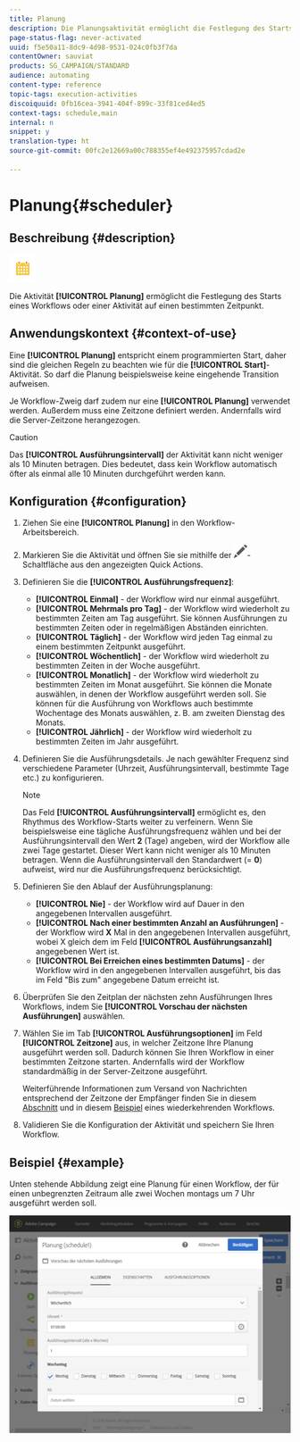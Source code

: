 ```yaml
---
title: Planung
description: Die Planungsaktivität ermöglicht die Festlegung des Starts eines Workflows oder einer Aktivität auf einen bestimmten Zeitpunkt.
page-status-flag: never-activated
uuid: f5e50a11-8dc9-4d98-9531-024c0fb3f7da
contentOwner: sauviat
products: SG_CAMPAIGN/STANDARD
audience: automating
content-type: reference
topic-tags: execution-activities
discoiquuid: 0fb16cea-3941-404f-899c-33f81ced4ed5
context-tags: schedule,main
internal: n
snippet: y
translation-type: ht
source-git-commit: 00fc2e12669a00c788355ef4e492375957cdad2e

---
```



# Planung{#scheduler}

## Beschreibung {#description}

![](assets/scheduler.png)

Die Aktivität **[!UICONTROL Planung]** ermöglicht die Festlegung des Starts eines Workflows oder einer Aktivität auf einen bestimmten Zeitpunkt.

## Anwendungskontext {#context-of-use}

Eine **[!UICONTROL Planung]** entspricht einem programmierten Start, daher sind die gleichen Regeln zu beachten wie für die **[!UICONTROL Start]**-Aktivität. So darf die Planung beispielsweise keine eingehende Transition aufweisen.

Je Workflow-Zweig darf zudem nur eine **[!UICONTROL Planung]** verwendet werden. Außerdem muss eine Zeitzone definiert werden. Andernfalls wird die Server-Zeitzone herangezogen.

>[!CAUTION]
>
>Das **[!UICONTROL Ausführungsintervall]** der Aktivität kann nicht weniger als 10 Minuten betragen. Dies bedeutet, dass kein Workflow automatisch öfter als einmal alle 10 Minuten durchgeführt werden kann.

## Konfiguration {#configuration}

1. Ziehen Sie eine **[!UICONTROL Planung]** in den Workflow-Arbeitsbereich.
1. Markieren Sie die Aktivität und öffnen Sie sie mithilfe der ![](assets/edit_darkgrey-24px.png)-Schaltfläche aus den angezeigten Quick Actions.
1. Definieren Sie die **[!UICONTROL Ausführungsfrequenz]**:

   * **[!UICONTROL Einmal]** - der Workflow wird nur einmal ausgeführt.
   * **[!UICONTROL Mehrmals pro Tag]** - der Workflow wird wiederholt zu bestimmten Zeiten am Tag ausgeführt. Sie können Ausführungen zu bestimmten Zeiten oder in regelmäßigen Abständen einrichten.
   * **[!UICONTROL Täglich]** - der Workflow wird jeden Tag einmal zu einem bestimmten Zeitpunkt ausgeführt.
   * **[!UICONTROL Wöchentlich]** - der Workflow wird wiederholt zu bestimmten Zeiten in der Woche ausgeführt.
   * **[!UICONTROL Monatlich]** - der Workflow wird wiederholt zu bestimmten Zeiten im Monat ausgeführt. Sie können die Monate auswählen, in denen der Workflow ausgeführt werden soll. Sie können für die Ausführung von Workflows auch bestimmte Wochentage des Monats auswählen, z. B. am zweiten Dienstag des Monats.
   * **[!UICONTROL Jährlich]** - der Workflow wird wiederholt zu bestimmten Zeiten im Jahr ausgeführt.

1. Definieren Sie die Ausführungsdetails. Je nach gewählter Frequenz sind verschiedene Parameter (Uhrzeit, Ausführungsintervall, bestimmte Tage etc.) zu konfigurieren.

   >[!NOTE]
   >
   >Das Feld **[!UICONTROL Ausführungsintervall]** ermöglicht es, den Rhythmus des Workflow-Starts weiter zu verfeinern. Wenn Sie beispielsweise eine tägliche Ausführungsfrequenz wählen und bei der Ausführungsintervall den Wert **2** (Tage) angeben, wird der Workflow alle zwei Tage gestartet. Dieser Wert kann nicht weniger als 10 Minuten betragen. Wenn die Ausführungsintervall den Standardwert (= **0**) aufweist, wird nur die Ausführungsfrequenz berücksichtigt.

1. Definieren Sie den Ablauf der Ausführungsplanung:

   * **[!UICONTROL Nie]** - der Workflow wird auf Dauer in den angegebenen Intervallen ausgeführt.
   * **[!UICONTROL Nach einer bestimmten Anzahl an Ausführungen]** - der Workflow wird **X** Mal in den angegebenen Intervallen ausgeführt, wobei X gleich dem im Feld **[!UICONTROL Ausführungsanzahl]** angegebenen Wert ist.
   * **[!UICONTROL Bei Erreichen eines bestimmten Datums]** - der Workflow wird in den angegebenen Intervallen ausgeführt, bis das im Feld "Bis zum" angegebene Datum erreicht ist.

1. Überprüfen Sie den Zeitplan der nächsten zehn Ausführungen Ihres Workflows, indem Sie **[!UICONTROL Vorschau der nächsten Ausführungen]** auswählen.

1. Wählen Sie im Tab **[!UICONTROL Ausführungsoptionen]** im Feld **[!UICONTROL Zeitzone]** aus, in welcher Zeitzone Ihre Planung ausgeführt werden soll. Dadurch können Sie Ihren Workflow in einer bestimmten Zeitzone starten. Andernfalls wird der Workflow standardmäßig in der Server-Zeitzone ausgeführt.

   Weiterführende Informationen zum Versand von Nachrichten entsprechend der Zeitzone der Empfänger finden Sie in diesem [Abschnitt](../../sending/using/sending-messages-at-the-recipient-s-time-zone.md) und in diesem [Beispiel](../../automating/using/push-notification-delivery.md#sending-a-recurring-push-notification-with-a-workflow) eines wiederkehrenden Workflows.

1. Validieren Sie die Konfiguration der Aktivität und speichern Sie Ihren Workflow.

## Beispiel {#example}

Unten stehende Abbildung zeigt eine Planung für einen Workflow, der für einen unbegrenzten Zeitraum alle zwei Wochen montags um 7 Uhr ausgeführt werden soll.

![](assets/wkf_scheduler_example.png)

